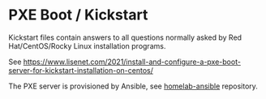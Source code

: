 # PXE Boot / Kickstart 

Kickstart files contain answers to all questions normally asked by Red Hat/CentOS/Rocky Linux installation programs.

See https://www.lisenet.com/2021/install-and-configure-a-pxe-boot-server-for-kickstart-installation-on-centos/

The PXE server is provisioned by Ansible, see [homelab-ansible](https://github.com/lisenet/homelab-ansible/tree/master/roles/hl.pxe-boot-server) repository.
